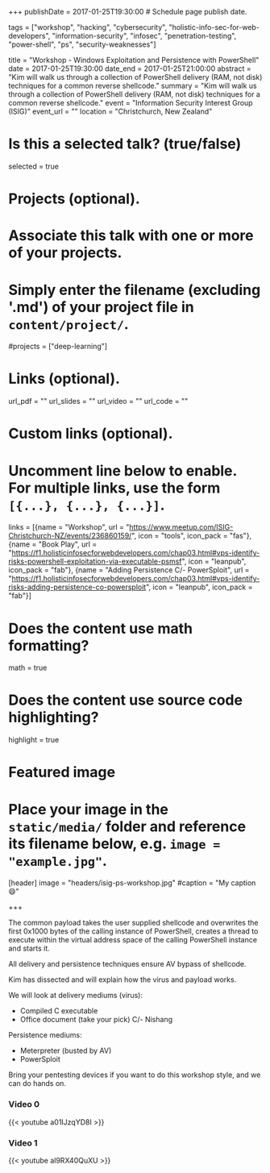 +++
publishDate = 2017-01-25T19:30:00  # Schedule page publish date.

tags = ["workshop", "hacking", "cybersecurity", "holistic-info-sec-for-web-developers", "information-security", "infosec", "penetration-testing", "power-shell", "ps", "security-weaknesses"]

title = "Workshop - Windows Exploitation and Persistence with PowerShell"
date = 2017-01-25T19:30:00
date_end = 2017-01-25T21:00:00
abstract = "Kim will walk us through a collection of PowerShell delivery (RAM, not disk) techniques for a common reverse shellcode."
summary = "Kim will walk us through a collection of PowerShell delivery (RAM, not disk) techniques for a common reverse shellcode."
event = "Information Security Interest Group (ISIG)"
event_url = ""
location = "Christchurch, New Zealand"

# Is this a selected talk? (true/false)
selected = true

# Projects (optional).
#   Associate this talk with one or more of your projects.
#   Simply enter the filename (excluding '.md') of your project file in `content/project/`.
#projects = ["deep-learning"]

# Links (optional).
url_pdf = ""
url_slides = ""
url_video = ""
url_code = ""

# Custom links (optional).
#   Uncomment line below to enable. For multiple links, use the form `[{...}, {...}, {...}]`.
links = [{name = "Workshop", url = "https://www.meetup.com/ISIG-Christchurch-NZ/events/236860159/", icon = "tools", icon_pack = "fas"}, {name = "Book Play", url = "https://f1.holisticinfosecforwebdevelopers.com/chap03.html#vps-identify-risks-powershell-exploitation-via-executable-psmsf", icon = "leanpub", icon_pack = "fab"}, {name = "Adding Persistence C/- PowerSploit", url = "https://f1.holisticinfosecforwebdevelopers.com/chap03.html#vps-identify-risks-adding-persistence-co-powersploit", icon = "leanpub", icon_pack = "fab"}]


# Does the content use math formatting?
math = true

# Does the content use source code highlighting?
highlight = true

# Featured image
# Place your image in the `static/media/` folder and reference its filename below, e.g. `image = "example.jpg"`.
[header]
image = "headers/isig-ps-workshop.jpg"
#caption = "My caption :smile:"

+++

The common payload takes the user supplied shellcode and overwrites the first 0x1000 bytes of the calling instance of PowerShell, creates a thread to execute within the virtual address space of the calling PowerShell instance and starts it.

All delivery and persistence techniques ensure AV bypass of shellcode.

Kim has dissected and will explain how the virus and payload works.

We will look at delivery mediums (virus):

* Compiled C executable
* Office document (take your pick) C/- Nishang

Persistence mediums:

* Meterpreter (busted by AV)
* PowerSploit

Bring your pentesting devices if you want to do this workshop style, and we can do hands on.

### Video 0

{{< youtube a01IJzqYD8I >}}

### Video 1

{{< youtube al9RX40QuXU >}}

<br>
